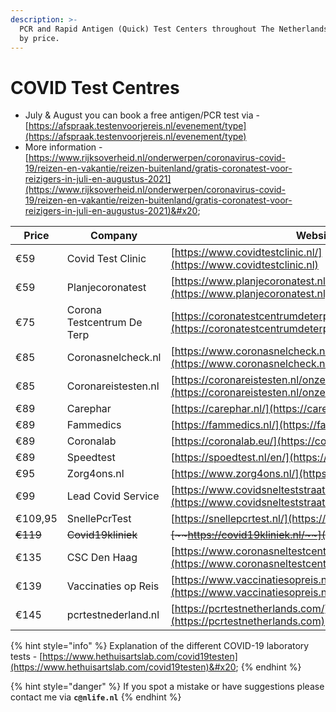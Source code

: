 ```yaml
---
description: >-
  PCR and Rapid Antigen (Quick) Test Centers throughout The Netherlands sorted
  by price.
---
```


# COVID Test Centres

* July & August you can book a free antigen/PCR test via - [https://afspraak.testenvoorjereis.nl/evenement/type](https://afspraak.testenvoorjereis.nl/evenement/type)
* More information - [https://www.rijksoverheid.nl/onderwerpen/coronavirus-covid-19/reizen-en-vakantie/reizen-buitenland/gratis-coronatest-voor-reizigers-in-juli-en-augustus-2021](https://www.rijksoverheid.nl/onderwerpen/coronavirus-covid-19/reizen-en-vakantie/reizen-buitenland/gratis-coronatest-voor-reizigers-in-juli-en-augustus-2021)&#x20;

| **Price** | Company                    | Website                                                                                                            |
| --------- | -------------------------- | ------------------------------------------------------------------------------------------------------------------ |
| €59       | Covid Test Clinic          | [https://www.covidtestclinic.nl/](https://www.covidtestclinic.nl)                                                  |
| €59       | Planjecoronatest           | [https://www.planjecoronatest.nl/](https://www.planjecoronatest.nl)                                                |
| €75       | Corona Testcentrum De Terp | [https://coronatestcentrumdeterp.nl/](https://coronatestcentrumdeterp.nl)                                          |
| €85       | Coronasnelcheck.nl         | [https://www.coronasnelcheck.nl/pcr-test/](https://www.coronasnelcheck.nl/pcr-test/)                               |
| €85       | Coronareistesten.nl        | [https://coronareistesten.nl/onze-testen/pcr-test/](https://coronareistesten.nl/onze-testen/pcr-test/)             |
| €89       | Carephar                   | [https://carephar.nl/](https://carephar.nl)                                                                        |
| €89       | Fammedics                  | [https://fammedics.nl/](https://fammedics.nl)                                                                      |
| €89       | Coronalab                  | [https://coronalab.eu/](https://coronalab.eu)                                                                      |
| €89       | Speedtest                  | [https://spoedtest.nl/en/](https://spoedtest.nl/en/)                                                               |
| €95       | Zorg4ons.nl                | [https://www.zorg4ons.nl/](https://www.zorg4ons.nl)                                                                |
| €99       | Lead Covid Service         | [https://www.covidsnelteststraat.nl/](https://www.covidsnelteststraat.nl)                                          |
| €109,95   | SnellePcrTest              | [https://snellepcrtest.nl/](https://snellepcrtest.nl)                                                              |
| ~~€119~~  | ~~Covid19kliniek~~         | ~~~~[~~https://covid19kliniek.nl/~~](https://covid19kliniek.nl)~~~~                                                |
| €135      | CSC Den Haag               | [https://www.coronasneltestcentrumdenhaag.nl/testaanbod/](https://www.coronasneltestcentrumdenhaag.nl/testaanbod/) |
| €139      | Vaccinaties op Reis        | [https://www.vaccinatiesopreis.nl/](https://www.vaccinatiesopreis.nl)                                              |
| €145      | pcrtestnederland.nl        | [https://pcrtestnetherlands.com/](https://pcrtestnetherlands.com)                                                  |

{% hint style="info" %}
Explanation of the different COVID-19 laboratory tests - [https://www.hethuisartslab.com/covid19testen](https://www.hethuisartslab.com/covid19testen)&#x20;
{% endhint %}

{% hint style="danger" %}
If you spot a mistake or have suggestions please contact me via **`c@nlife.nl`**
{% endhint %}

